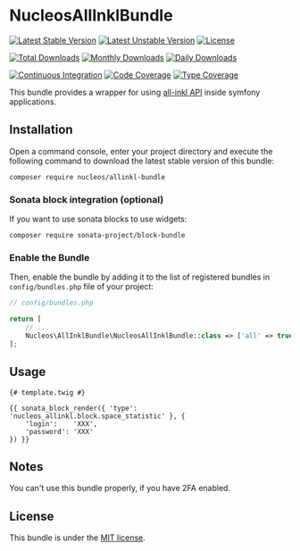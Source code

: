 NucleosAllInklBundle
====================
[![Latest Stable Version](https://poser.pugx.org/nucleos/allinkl-bundle/v/stable)](https://packagist.org/packages/nucleos/allinkl-bundle)
[![Latest Unstable Version](https://poser.pugx.org/nucleos/allinkl-bundle/v/unstable)](https://packagist.org/packages/nucleos/allinkl-bundle)
[![License](https://poser.pugx.org/nucleos/allinkl-bundle/license)](https://packagist.org/packages/nucleos/allinkl-bundle)

[![Total Downloads](https://poser.pugx.org/nucleos/allinkl-bundle/downloads)](https://packagist.org/packages/nucleos/allinkl-bundle)
[![Monthly Downloads](https://poser.pugx.org/nucleos/allinkl-bundle/d/monthly)](https://packagist.org/packages/nucleos/allinkl-bundle)
[![Daily Downloads](https://poser.pugx.org/nucleos/allinkl-bundle/d/daily)](https://packagist.org/packages/nucleos/allinkl-bundle)

[![Continuous Integration](https://github.com/nucleos/NucleosAllInklBundle/workflows/Continuous%20Integration/badge.svg?event=push)](https://github.com/nucleos/NucleosAllInklBundle/actions?query=workflow%3A"Continuous+Integration"+event%3Apush)
[![Code Coverage](https://codecov.io/gh/nucleos/NucleosAllInklBundle/graph/badge.svg)](https://codecov.io/gh/nucleos/NucleosAllInklBundle)
[![Type Coverage](https://shepherd.dev/github/nucleos/NucleosAllInklBundle/coverage.svg)](https://shepherd.dev/github/nucleos/NucleosAllInklBundle)

This bundle provides a wrapper for using [all-inkl API] inside symfony applications.

## Installation

Open a command console, enter your project directory and execute the following command to download the latest stable version of this bundle:

```
composer require nucleos/allinkl-bundle
```

### Sonata block integration (optional)

If you want to use sonata blocks to use widgets:

```
composer require sonata-project/block-bundle
```

### Enable the Bundle

Then, enable the bundle by adding it to the list of registered bundles in `config/bundles.php` file of your project:

```php
// config/bundles.php

return [
    // ...
    Nucleos\AllInklBundle\NucleosAllInklBundle::class => ['all' => true],
];
```

## Usage

```twig
{# template.twig #}

{{ sonata_block_render({ 'type': 'nucleos_allinkl.block.space_statistic' }, {
    'login':    'XXX',
    'password': 'XXX'
}) }}
```

## Notes

You can't use this bundle properly, if you have 2FA enabled.

## License

This bundle is under the [MIT license](LICENSE.md).

[all-inkl API]: http://kasapi.kasserver.com/

